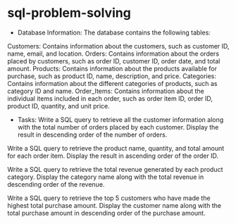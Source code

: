 # sql-problem-solving

- Database Information:
The database contains the following tables:

Customers: Contains information about the customers, such as customer ID, name, email, and location.
Orders: Contains information about the orders placed by customers, such as order ID, customer ID, order date, and total amount.
Products: Contains information about the products available for purchase, such as product ID, name, description, and price.
Categories: Contains information about the different categories of products, such as category ID and name.
Order_Items: Contains information about the individual items included in each order, such as order item ID, order ID, product ID, quantity, and unit price.

- Tasks:
Write a SQL query to retrieve all the customer information along with the total number of orders placed by each customer. Display the result in descending order of the number of orders.

Write a SQL query to retrieve the product name, quantity, and total amount for each order item. Display the result in ascending order of the order ID.

Write a SQL query to retrieve the total revenue generated by each product category. Display the category name along with the total revenue in descending order of the revenue.

Write a SQL query to retrieve the top 5 customers who have made the highest total purchase amount. Display the customer name along with the total purchase amount in descending order of the purchase amount.

